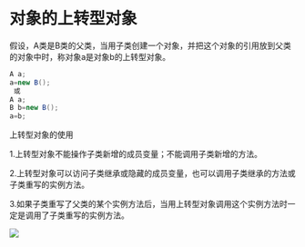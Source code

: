 # 对象的上转型对象

假设，A类是B类的父类，当用子类创建一个对象，并把这个对象的引用放到父类的对象中时，称对象a是对象b的上转型对象。

```java
A a;
a=new B();
 或
A a;
B b=new B();
a=b;
```

上转型对象的使用

1.上转型对象不能操作子类新增的成员变量；不能调用子类新增的方法。

2.上转型对象可以访问子类继承或隐藏的成员变量，也可以调用子类继承的方法或子类重写的实例方法。

3.如果子类重写了父类的某个实例方法后，当用上转型对象调用这个实例方法时一定是调用了子类重写的实例方法。

![](https://cdn.jsdelivr.net/gh/ZanderZhao/img20/file/20191114165109.png)

